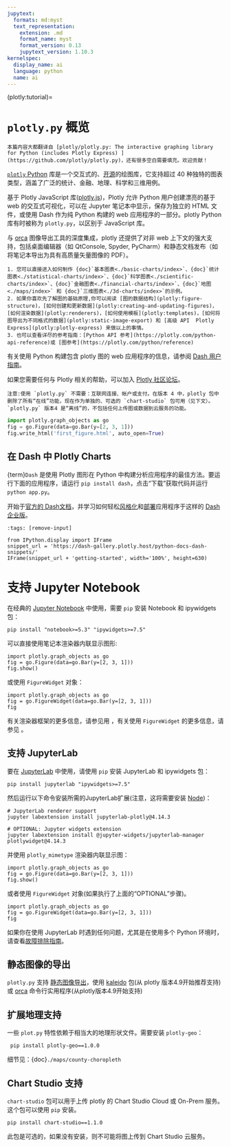 ```yaml
---
jupytext:
  formats: md:myst
  text_representation:
    extension: .md
    format_name: myst
    format_version: 0.13
    jupytext_version: 1.10.3
kernelspec:
  display_name: ai
  language: python
  name: ai
---
```


(plotly:tutorial)=
# `plotly.py` 概览

```{important}
本篇内容大都翻译自 [plotly/plotly.py: The interactive graphing library for Python (includes Plotly Express) ](https://github.com/plotly/plotly.py)，还有很多空白需要填充。欢迎贡献！
```

[`plotly` Python](https://plotly.com/python/) 库是一个交互式的、[开源](https://plotly.com/python/is-plotly-free)的绘图库，它支持超过 40 种独特的图表类型，涵盖了广泛的统计、金融、地理、科学和三维用例。

基于 Plotly JavaScript 库([plotly.js](https://plotly.com/javascript/))，Plotly 允许 Python 用户创建漂亮的基于 web 的交互式可视化，可以在 Jupyter 笔记本中显示，保存为独立的 HTML 文件，或使用 Dash 作为纯 Python 构建的 web 应用程序的一部分。plotly Python 库有时被称为 `plotly.py`，以区别于 JavaScript 库。

与 [orca](https://github.com/plotly/orca) 图像导出工具的深度集成，plotly 还提供了对非 web 上下文的强大支持，包括桌面编辑器（如 QtConsole, Spyder, PyCharm）和静态文档发布（如将笔记本导出为具有高质量矢量图像的 PDF）。

```{describe} 导航
1. 您可以直接进入如何制作 {doc}`基本图表<./basic-charts/index>`、{doc}`统计图表<./statistical-charts/index>`、{doc}`科学图表<./scientific-charts/index>`、{doc}`金融图表<./financial-charts/index>`、{doc}`地图<./maps/index>` 和 {doc}`三维图表<./3d-charts/index>`的示例。
2. 如果你喜欢先了解图的基础原理,你可以阅读 [图的数据结构](plotly:figure-structure)，[如何创建和更新数据](plotly:creating-and-updating-figures)，[如何渲染数据](plotly:renderers)，[如何使用模板](plotly:templates)，[如何将图导出为不同格式的数据](plotly:static-image-export) 和 [高级 API  Plotly Express](plotly:plotly-express) 来做以上的事情。
3. 也可以查看详尽的参考指南：[Python API 参考](https://plotly.com/python-api-reference)或 [图参考](https://plotly.com/python/reference)
```

有关使用 Python 构建包含 plotly 图的 web 应用程序的信息，请参阅 [Dash 用户指南](https://dash.plotly.com/)。

如果您需要任何与 Plotly 相关的帮助，可以加入 [Plotly 社区论坛](http://community.plotly.com/)。

```{important}
注意:使用 `plotly.py` 不需要：互联网连接、帐户或支付。在版本 4 中，plotly 包中删除了所有“在线”功能，现在作为单独的、可选的 `chart-studio` 包可用（见下文）。`plotly.py` 版本4 是“离线”的，不包括任何上传图或数据到云服务的功能。
```

```python
import plotly.graph_objects as go
fig = go.Figure(data=go.Bar(y=[2, 3, 1]))
fig.write_html('first_figure.html', auto_open=True)
```

## 在 Dash 中 Plotly Charts

{term}`Dash` 是使用 Plotly 图形在 Python 中构建分析应用程序的最佳方法。要运行下面的应用程序，请运行 `pip install dash`，点击“下载”获取代码并运行 `python app.py`。

开始于[官方的 Dash文档](https://dash.plotly.com/installation)，并学习如何轻松[风格化](https://plotly.com/dash/design-kit/)和[部署](https://plotly.com/dash/app-manager/)应用程序于这样的 [Dash 企业版](https://plotly.com/dash/)。

```{code-cell} ipython3
:tags: [remove-input]

from IPython.display import IFrame
snippet_url = 'https://dash-gallery.plotly.host/python-docs-dash-snippets/'
IFrame(snippet_url + 'getting-started', width='100%', height=630)
```

# 支持 Jupyter Notebook

在经典的 [Jupyter Notebook](https://jupyter.org/) 中使用，需要 `pip` 安装 Notebook 和 ipywidgets 包：

```shell
pip install "notebook>=5.3" "ipywidgets>=7.5"
```

可以直接使用笔记本渲染器内联显示图形:

```{code-cell} ipython3
import plotly.graph_objects as go
fig = go.Figure(data=go.Bar(y=[2, 3, 1]))
fig.show()
```

或使用 `FigureWidget` 对象：

```{code-cell} ipython3
import plotly.graph_objects as go
fig = go.FigureWidget(data=go.Bar(y=[2, 3, 1]))
fig
```

有关渲染器框架的更多信息，请参见用 [](plotly:renderers)，有关使用 `FigureWidget` 的更多信息，请参见 [](plotly:figurewidget)。

## 支持 JupyterLab

要在 [JupyterLab](https://jupyterlab.readthedocs.io/en/stable/) 中使用，请使用 `pip` 安装 JupyterLab 和 ipywidgets 包：

```shell
pip install jupyterlab "ipywidgets>=7.5"
```

然后运行以下命令安装所需的JupyterLab扩展(注意，这将需要安装 [Node](https://nodejs.org/))：

```shell
# JupyterLab renderer support
jupyter labextension install jupyterlab-plotly@4.14.3

# OPTIONAL: Jupyter widgets extension
jupyter labextension install @jupyter-widgets/jupyterlab-manager plotlywidget@4.14.3
```

并使用 `plotly_mimetype` 渲染器内联显示图：

```{code-cell} ipython3
import plotly.graph_objects as go
fig = go.Figure(data=go.Bar(y=[2, 3, 1]))
fig.show()
```

或者使用 `FigureWidget` 对象(如果执行了上面的“OPTIONAL”步骤)。

```{code-cell} ipython3
import plotly.graph_objects as go
fig = go.FigureWidget(data=go.Bar(y=[2, 3, 1]))
fig
```

如果你在使用 JupyterLab 时遇到任何问题，尤其是在使用多个 Python 环境时，请查看[故障排除指南](https://plotly.com/python/troubleshooting/)。

## 静态图像的导出

`plotly.py` 支持 [静态图像导出](plotly:static-image-export)，使用 [kaleido](https://github.com/plotly/Kaleido) 包(从 plotly 版本4.9开始推荐支持)或 [orca](https://github.com/plotly/orca) 命令行实用程序(从plotly版本4.9开始支持)

## 扩展地理支持

一些 `plot.py` 特性依赖于相当大的地理形状文件。需要安装 `plotly-geo`：

```shell
 pip install plotly-geo==1.0.0
```

细节见：{doc}`./maps/county-choropleth`

## Chart Studio 支持

`chart-studio` 包可以用于上传 plotly 的 Chart Studio Cloud 或 On-Prem 服务。这个包可以使用 `pip` 安装。

```shell
pip install chart-studio==1.1.0
```

此包是可选的，如果没有安装，则不可能将图上传到 Chart Studio 云服务。
